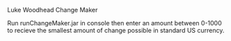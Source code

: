 Luke Woodhead
Change Maker

Run runChangeMaker.jar in console then enter an amount between 0-1000 to recieve the smallest amount of change possible in standard US currency. 
